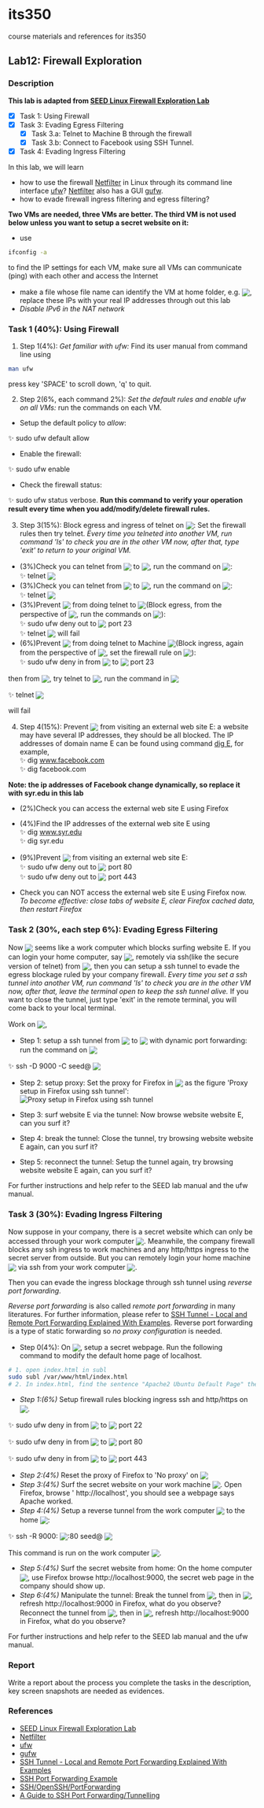 # its350
course materials and references for its350

## Lab12: Firewall Exploration

### Description
**This lab is adapted from [SEED Linux Firewall Exploration Lab](https://seedsecuritylabs.org/Labs\_16.04/Networking/Firewall/)**

- [x] Task 1: Using Firewall
- [x] Task 3: Evading Egress Filtering
  - [x] Task 3.a:  Telnet to Machine B through the firewall
  - [x] Task  3.b:  Connect to Facebook using SSH Tunnel.
- [x] Task 4: Evading Ingress Filtering

In this lab, we will learn

* how to use the firewall [Netfilter](https://en.wikipedia.org/wiki/Netfilter) in Linux through its command line interface [ufw](http://manpages.ubuntu.com/manpages/xenial/en/man8/ufw.8.html)? [Netfilter](https://en.wikipedia.org/wiki/Netfilter) also has a GUI [gufw](http://gufw.org/).
* how to evade firewall ingress filtering and egress filtering?

 

**Two VMs are needed, three VMs are better. The third VM is not used below unless you want to setup a secret website on it:**

* use
```bash
ifconfig -a
```
to find the IP settings for each VM, make sure all VMs can communicate (ping) with each other and access the Internet
* make a file whose file name can identify the VM at home folder, e.g. <!-- $ V\!M_1:I\!P_1,V\!M_2:I\!P_2,V\!M_3:I\!P_3 $ --> <img style="transform: translateY(0.25em);" src="../../svg/KmK8fg2M0P.svg"/>, replace these IPs with your real IP addresses through out this lab
* *Disable IPv6 in the NAT network*

### Task 1 (40%): Using Firewall

1. Step 1(4%): *Get familiar with ufw:* Find its user manual from command line using 
```bash
man ufw
```
press key 'SPACE' to scroll down, 'q' to quit.

2. Step 2(6%, each command 2%): *Set the default rules and enable ufw on all VMs:* run the commands on each VM.

  * Setup the default policy to *allow*: 
  
  :sparkles: sudo ufw default allow
  * Enable the firewall: 
  
  :sparkles: sudo ufw enable
  * Check the firewall status: 
  
  :sparkles: sudo ufw status verbose. 
  **Run this command to verify your operation result every time when you add/modify/delete firewall rules.**

3. Step 3(15%): Block egress and ingress of telnet on <!-- $ V\!M_1 $ --> <img style="transform: translateY(0.25em);" src="../../svg/5kQaDdVIfH.svg"/>:  Set the firewall rules then try telnet. *Every time you telneted into another VM, run command 'ls' to check you are in the other VM now, after that, type 'exit' to return to your original VM.*

  * (3%)Check you can telnet from <!-- $ V\!M_1 $ --> <img style="transform: translateY(0.25em);" src="../../svg/5kQaDdVIfH.svg"/> to <!-- $ V\!M_2 $ --> <img style="transform: translateY(0.25em);" src="../../svg/cFHavC1LhJ.svg"/>, run the command on <!-- $ V\!M_1 $ --> <img style="transform: translateY(0.25em);" src="../../svg/5kQaDdVIfH.svg"/>:  
  :sparkles: telnet <!-- $ I\!P_2 $ --> <img style="transform: translateY(0.25em);" src="../../svg/bmRyISnKxW.svg"/>
  * (3%)Check you can telnet from <!-- $ V\!M_2 $ --> <img style="transform: translateY(0.25em);" src="../../svg/cFHavC1LhJ.svg"/> to <!-- $ V\!M_1 $ --> <img style="transform: translateY(0.25em);" src="../../svg/5kQaDdVIfH.svg"/>, run the command on <!-- $ V\!M_2 $ --> <img style="transform: translateY(0.25em);" src="../../svg/cFHavC1LhJ.svg"/>:  
  :sparkles: telnet <!-- $ I\!P_1 $ --> <img style="transform: translateY(0.25em);" src="../../svg/PKckoHvYoA.svg"/>
  * (3%)Prevent <!-- $ V\!M_1 $ --> <img style="transform: translateY(0.25em);" src="../../svg/5kQaDdVIfH.svg"/> from doing telnet to <!-- $ V\!M_2 $ --> <img style="transform: translateY(0.25em);" src="../../svg/cFHavC1LhJ.svg"/>(Block egress, from the perspective of <!-- $ V\!M_1 $ --> <img style="transform: translateY(0.25em);" src="../../svg/5kQaDdVIfH.svg"/>, run the commands on <!-- $ V\!M_1 $ --> <img style="transform: translateY(0.25em);" src="../../svg/5kQaDdVIfH.svg"/>):  
  :sparkles: sudo ufw deny out to <!-- $ I\!P_2 $ --> <img style="transform: translateY(0.25em);" src="../../svg/bmRyISnKxW.svg"/>  port 23  
  :sparkles: telnet <!-- $ I\!P_2 $ --> <img style="transform: translateY(0.25em);" src="../../svg/bmRyISnKxW.svg"/>  will fail
  * (6%)Prevent <!-- $ V\!M_2 $ --> <img style="transform: translateY(0.25em);" src="../../svg/cFHavC1LhJ.svg"/> from doing telnet to Machine <!-- $ V\!M_1 $ --> <img style="transform: translateY(0.25em);" src="../../svg/5kQaDdVIfH.svg"/>(Block ingress, again from the perspective of <!-- $ V\!M_1 $ --> <img style="transform: translateY(0.25em);" src="../../svg/5kQaDdVIfH.svg"/>, set the firewall rule on <!-- $ V\!M_1 $ --> <img style="transform: translateY(0.25em);" src="../../svg/5kQaDdVIfH.svg"/>):  
  :sparkles: sudo ufw deny in from <!-- $ I\!P_2 $ --> <img style="transform: translateY(0.25em);" src="../../svg/bmRyISnKxW.svg"/>  to <!-- $ I\!P_1 $ --> <img style="transform: translateY(0.25em);" src="../../svg/PKckoHvYoA.svg"/> port 23 

  then from <!-- $ V\!M_2 $ --> <img style="transform: translateY(0.25em);" src="../../svg/cFHavC1LhJ.svg"/>, try telnet to <!-- $ V\!M_1 $ --> <img style="transform: translateY(0.25em);" src="../../svg/5kQaDdVIfH.svg"/>, run the command in <!-- $ V\!M_2 $ --> <img style="transform: translateY(0.25em);" src="../../svg/cFHavC1LhJ.svg"/>
  
  :sparkles: telnet <!-- $ I\!P_1 $ --> <img style="transform: translateY(0.25em);" src="../../svg/PKckoHvYoA.svg"/>  
  
  will fail

4. Step 4(15%): Prevent <!-- $ V\!M_1 $ --> <img style="transform: translateY(0.25em);" src="../../svg/5kQaDdVIfH.svg"/> from visiting an external web site E: a website may have several IP addresses, they should be all blocked. The IP addresses of domain name E can be found using command [dig E](https://superuser.com/questions/152576/how-to-get-all-ips-of-a-domain), for example,  
:sparkles: dig www.facebook.com  
:sparkles: dig facebook.com

**Note: the ip addresses of Facebook change dynamically, so replace it with syr.edu in this lab**


* (2%)Check you can access the external web site E using Firefox
* (4%)Find the IP addresses of the external web site E using  
:sparkles: dig www.syr.edu  
:sparkles: dig syr.edu

* (9%)Prevent <!-- $ V\!M_1 $ --> <img style="transform: translateY(0.25em);" src="../../svg/5kQaDdVIfH.svg"/> from visiting an external web site E:  
:sparkles: sudo ufw deny out to <!-- $ I\!P_E $ --> <img style="transform: translateY(0.25em);" src="../../svg/WyzIZA4mlo.svg"/> port 80   
:sparkles: sudo ufw deny out to <!-- $ I\!P_E $ --> <img style="transform: translateY(0.25em);" src="../../svg/WyzIZA4mlo.svg"/> port 443
* Check you can NOT access the external web site E using Firefox now. *To become effective: close tabs of website E, clear Firefox cached data, then restart Firefox*
 
### Task 2 (30%, each step 6%): Evading Egress Filtering
Now <!-- $ V\!M_1 $ --> <img style="transform: translateY(0.25em);" src="../../svg/5kQaDdVIfH.svg"/> seems like a work computer which blocks surfing website E. If you can login your home computer, say <!-- $ V\!M_2 $ --> <img style="transform: translateY(0.25em);" src="../../svg/cFHavC1LhJ.svg"/>, remotely via ssh(like the secure version of telnet) from <!-- $ V\!M_1 $ --> <img style="transform: translateY(0.25em);" src="../../svg/5kQaDdVIfH.svg"/>, then you can setup a  ssh tunnel to evade the egress blockage ruled by your company firewall.  *Every time you set a ssh tunnel into another VM, run command 'ls' to check you are in the other VM now, after that, leave the terminal open to keep the ssh tunnel alive.* If you want to close the tunnel, just type 'exit' in the remote terminal, you will come back to your local terminal. 


Work on <!-- $ V\!M_1 $ --> <img style="transform: translateY(0.25em);" src="../../svg/5kQaDdVIfH.svg"/>, 

* Step 1: setup a ssh tunnel from <!-- $ V\!M_1 $ --> <img style="transform: translateY(0.25em);" src="../../svg/5kQaDdVIfH.svg"/> to <!-- $ V\!M_2 $ --> <img style="transform: translateY(0.25em);" src="../../svg/cFHavC1LhJ.svg"/> with dynamic port forwarding: run the command on <!-- $ V\!M_1 $ --> <img style="transform: translateY(0.25em);" src="../../svg/5kQaDdVIfH.svg"/>

:sparkles: ssh  -D  9000  -C  seed@<!-- $ I\!P_2 $ --> <img style="transform: translateY(0.25em);" src="../../svg/bmRyISnKxW.svg"/>
* Step 2: setup proxy: Set the proxy for Firefox in <!-- $ V\!M_1 $ --> <img style="transform: translateY(0.25em);" src="../../svg/5kQaDdVIfH.svg"/> as the figure 'Proxy setup in Firefox using ssh tunnel':
![Proxy setup in Firefox using ssh tunnel](./figs/proxy.jpg)

* Step 3: surf website E via the tunnel: Now browse website website E, can you surf it?
* Step 4: break the tunnel: Close the tunnel, try browsing website website E again, can you surf it? 
* Step 5: reconnect the tunnel: Setup the tunnel again, try browsing website website E again, can you surf it?

For further instructions and help refer to the SEED lab manual and the ufw manual.

### Task 3 (30%): Evading Ingress Filtering
Now suppose in your company, there is a secret website which can only be accessed through your work computer <!-- $ V\!M_1 $ --> <img style="transform: translateY(0.25em);" src="../../svg/5kQaDdVIfH.svg"/>. Meanwhile, the company firewall blocks any ssh ingress to work machines and any http/https ingress to the secret server from outside. But you can remotely login your home machine <!-- $ V\!M_2 $ --> <img style="transform: translateY(0.25em);" src="../../svg/cFHavC1LhJ.svg"/> via ssh from your work computer <!-- $ V\!M_1 $ --> <img style="transform: translateY(0.25em);" src="../../svg/5kQaDdVIfH.svg"/>.

Then you can evade the ingress blockage  through ssh tunnel using *reverse port forwarding*.

*Reverse port forwarding* is also called *remote port forwarding* in many literatures. For further information, please refer to [SSH Tunnel - Local and Remote Port Forwarding Explained With Examples](https://blog.trackets.com/2014/05/17/ssh-tunnel-local-and-remote-port-forwarding-explained-with-examples.html). Reverse port forwarding is a type of static forwarding so *no proxy configuration* is needed.

* Step 0(4%): On <!-- $ V\!M_1 $ --> <img style="transform: translateY(0.25em);" src="../../svg/5kQaDdVIfH.svg"/>, setup a secret webpage. Run the following command to modify the default home page of localhost.

```bash
# 1. open index.html in subl
sudo subl /var/www/html/index.html
# 2. In index.html, find the sentence "Apache2 Ubuntu Default Page" then change it to "Apache2 Ubuntu VM1"
```

* *Step 1:(6%)* Setup firewall rules blocking ingress ssh and http/https on <!-- $ V\!M_1 $ --> <img style="transform: translateY(0.25em);" src="../../svg/5kQaDdVIfH.svg"/>.

:sparkles:  sudo ufw deny in from <!-- $ I\!P_2 $ --> <img style="transform: translateY(0.25em);" src="../../svg/bmRyISnKxW.svg"/>  to <!-- $ I\!P_1 $ --> <img style="transform: translateY(0.25em);" src="../../svg/PKckoHvYoA.svg"/> port 22

:sparkles:  sudo ufw deny in from <!-- $ I\!P_2 $ --> <img style="transform: translateY(0.25em);" src="../../svg/bmRyISnKxW.svg"/>  to <!-- $ I\!P_1 $ --> <img style="transform: translateY(0.25em);" src="../../svg/PKckoHvYoA.svg"/> port 80

:sparkles:  sudo ufw deny in from <!-- $ I\!P_2 $ --> <img style="transform: translateY(0.25em);" src="../../svg/bmRyISnKxW.svg"/>  to <!-- $ I\!P_1 $ --> <img style="transform: translateY(0.25em);" src="../../svg/PKckoHvYoA.svg"/> port 443
* *Step 2:(4%)* Reset the proxy of Firefox to 'No proxy' on <!-- $ V\!M_1 $ --> <img style="transform: translateY(0.25em);" src="../../svg/5kQaDdVIfH.svg"/>
* *Step 3:(4%)* Surf the secret website on your work machine <!-- $ V\!M_1 $ --> <img style="transform: translateY(0.25em);" src="../../svg/5kQaDdVIfH.svg"/>. Open Firefox, browse '  http://localhost', you should see a webpage says Apache worked.
* *Step 4:(4%)* Setup a reverse tunnel from the work computer <!-- $ V\!M_1 $ --> <img style="transform: translateY(0.25em);" src="../../svg/5kQaDdVIfH.svg"/> to the home <!-- $ V\!M_2 $ --> <img style="transform: translateY(0.25em);" src="../../svg/cFHavC1LhJ.svg"/>: 

:sparkles: ssh  -R  9000:<!-- $ I\!P_1 $ --> <img style="transform: translateY(0.25em);" src="../../svg/PKckoHvYoA.svg"/>:80  seed@<!-- $ I\!P_2 $ --> <img style="transform: translateY(0.25em);" src="../../svg/bmRyISnKxW.svg"/> 

This command is run on the work computer <!-- $ V\!M_1 $ --> <img style="transform: translateY(0.25em);" src="../../svg/5kQaDdVIfH.svg"/>.
* *Step 5:(4%)* Surf the secret website from home: On the home computer  <!-- $ V\!M_2 $ --> <img style="transform: translateY(0.25em);" src="../../svg/cFHavC1LhJ.svg"/>, use Firefox browse   http://localhost:9000, the  secret web page in the company should show up.
* *Step 6:(4%)* Manipulate the tunnel:
	Break the tunnel from <!-- $ V\!M_1 $ --> <img style="transform: translateY(0.25em);" src="../../svg/5kQaDdVIfH.svg"/>, then in <!-- $ V\!M_2 $ --> <img style="transform: translateY(0.25em);" src="../../svg/cFHavC1LhJ.svg"/>, refresh   http://localhost:9000 in Firefox, what do you observe?
	Reconnect the tunnel from <!-- $ V\!M_1 $ --> <img style="transform: translateY(0.25em);" src="../../svg/5kQaDdVIfH.svg"/>, then in <!-- $ V\!M_2 $ --> <img style="transform: translateY(0.25em);" src="../../svg/cFHavC1LhJ.svg"/>, refresh   http://localhost:9000 in Firefox, what do you observe?

For further instructions and help refer to the SEED lab manual and the ufw manual.

### Report

Write a report about the process you complete the tasks in the description, key screen snapshots are needed as evidences.


### References
* [SEED Linux Firewall Exploration Lab](https://seedsecuritylabs.org/Labs\_16.04/Networking/Firewall/)
* [Netfilter](https://en.wikipedia.org/wiki/Netfilter)
* [ufw](http://manpages.ubuntu.com/manpages/xenial/en/man8/ufw.8.html)
* [gufw](http://gufw.org/)
* [SSH Tunnel - Local and Remote Port Forwarding Explained With Examples](https://blog.trackets.com/2014/05/17/ssh-tunnel-local-and-remote-port-forwarding-explained-with-examples.html)
* [SSH Port Forwarding Example](https://www.ssh.com/ssh/tunneling/example)
* [SSH/OpenSSH/PortForwarding](https://help.ubuntu.com/community/SSH/OpenSSH/PortForwarding)
* [A Guide to SSH Port Forwarding/Tunnelling](https://www.booleanworld.com/guide-ssh-port-forwarding-tunnelling/)